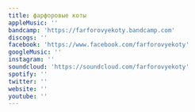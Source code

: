 ```yaml
---
title: фарфоровые коты
appleMusic: ''
bandcamp: 'https://farforovyekoty.bandcamp.com'
discogs: ''
facebook: 'https://www.facebook.com/farforovyekoty'
googleMusic: ''
instagram: ''
soundcloud: 'https://soundcloud.com/farforovyekoty'
spotify: ''
twitter: ''
website: ''
youtube: ''
---
```

